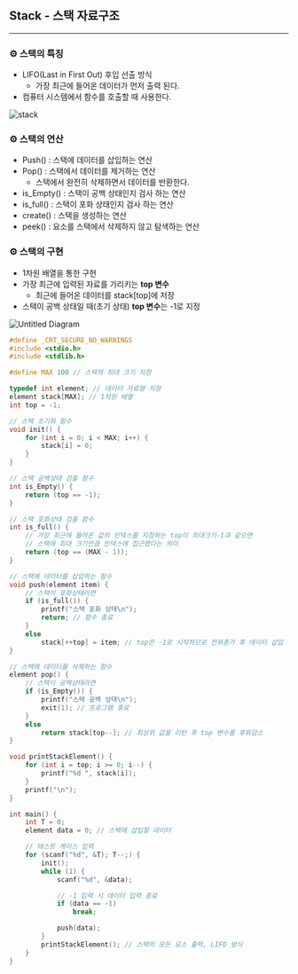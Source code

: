 ## **Stack - 스택 자료구조**

***



### **⚙ 스택의 특징**

- LIFO(Last in First Out) 후입 선출 방식
  - 가장 최근에 들어온 데이터가 먼저 출력 된다.
- 컴퓨터 시스템에서 함수를 호출할 때 사용한다.

![stack](C:\Users\kea71\Desktop\stack.png)   

   



### **⚙ 스택의 연산**

- Push() : 스택에 데이터를 삽입하는 연산
- Pop() : 스택에서 데이터를 제거하는 연산
  - 스택에서 완전히 삭제하면서 데이터를 반환한다.
- is_Empty() : 스택이 공백 상태인지 검사 하는 연산
- is_full() : 스택이 포화 상태인지 검사 하는 연산
- create() : 스택을 생성하는 연산
- peek() : 요소를 스택에서 삭제하지 않고 탐색하는 연산



### **⚙ 스택의 구현**

- 1차원 배열을 통한 구현
- 가장 최근에 입력된 자료를 가리키는 **top 변수**
  - 최근에 들어온 데이터를 stack[top]에 저장
- 스택이 공백 상태일 때(초기 상태) **top 변수**는 -1로 지정

![Untitled Diagram](https://user-images.githubusercontent.com/55940552/105874996-9a6de980-6040-11eb-9e61-bf0ceba15a56.png)

```c
#define _CRT_SECURE_NO_WARNINGS
#include <stdio.h>
#include <stdlib.h>

#define MAX 100 // 스택의 최대 크기 지정

typedef int element; // 데이터 자료형 지정
element stack[MAX]; // 1차원 배열
int top = -1;

// 스택 초기화 함수
void init() {
	for (int i = 0; i < MAX; i++) {
		stack[i] = 0;
	}
}

// 스택 공백상태 검출 함수
int is_Empty() {
	return (top == -1);
}

// 스택 포화상태 검출 함수
int is_full() {
	// 가장 최근에 들어온 값의 인덱스를 지정하는 top이 최대크기-1과 같으면
	// 스택에 최대 크기만큼 인덱스에 접근했다는 의미
	return (top == (MAX - 1)); 
}

// 스택에 데이터를 삽입하는 함수
void push(element item) {
	// 스택이 포화상태라면
	if (is_full()) {
		printf("스택 포화 상태\n");
		return; // 함수 종료
	}
	else
		stack[++top] = item; // top은 -1로 시작하므로 전위증가 후 데이터 삽입
}

// 스택에 데이터를 삭제하는 함수
element pop() {
	// 스택이 공백상태라면
	if (is_Empty()) {
		printf("스택 공백 상태\n");
		exit(1); // 프로그램 종료
	}
	else
		return stack[top--]; // 최상위 값을 리턴 후 top 변수를 후위감소
}

void printStackElement() {
	for (int i = top; i >= 0; i--) {
		printf("%d ", stack[i]);
	}
	printf("\n");
}

int main() {
	int T = 0;
	element data = 0; // 스택에 삽입할 데이터

	// 테스트 케이스 입력
	for (scanf("%d", &T); T--;) {
		init();
		while (1) {
			scanf("%d", &data);

			// -1 입력 시 데이터 입력 종료
			if (data == -1)
				break;

			push(data);
		}
		printStackElement(); // 스택의 모든 요소 출력, LIFO 방식
	}
}
```

